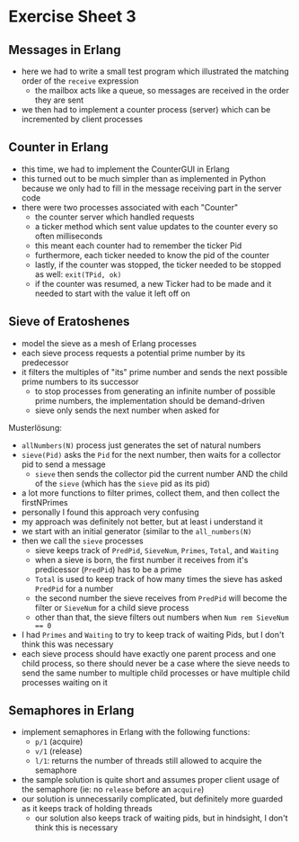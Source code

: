 # Exercise Sheet 3

## Messages in Erlang
- here we had to write a small test program which illustrated the matching order of the `receive` expression
  - the mailbox acts like a queue, so messages are received in the order they are sent
- we then had to implement a counter process (server) which can be incremented by client processes

## Counter in Erlang
- this time, we had to implement the CounterGUI in Erlang
- this turned out to be much simpler than as implemented in Python because we only had to fill in the message receiving part in the server code
- there were two processes associated with each "Counter"
  - the counter server which handled requests
  - a ticker method which sent value updates to the counter every so often milliseconds
  - this meant each counter had to remember the ticker Pid
  - furthermore, each ticker needed to know the pid of the counter
  - lastly, if the counter was stopped, the ticker needed to be stopped as well: `exit(TPid, ok)`
  - if the counter was resumed, a new Ticker had to be made and it needed to start with the value it left off on

## Sieve of Eratoshenes
- model the sieve as a mesh of Erlang processes
- each sieve process requests a potential prime number by its predecessor
- it filters the multiples of "its" prime number and sends the next possible prime numbers to its successor
  - to stop processes from generating an infinite number of possible prime numbers, the implementation should be demand-driven
  - sieve only sends the next number when asked for

Musterlösung:
- `allNumbers(N)` process just generates the set of natural numbers
- `sieve(Pid)` asks the `Pid` for the next number, then waits for a collector pid to send a message
  - `sieve` then sends the collector pid the current number AND the child of the `sieve` (which has the `sieve` pid as its pid)
- a lot more functions to filter primes, collect them, and then collect the firstNPrimes
- personally I found this approach very confusing
- my approach was definitely not better, but at least i understand it
- we start with an initial generator (similar to the `all_numbers(N)`
- then we call the `sieve` processes
  - sieve keeps track of `PredPid`, `SieveNum`, `Primes`, `Total`, and `Waiting`
  - when a sieve is born, the first number it receives from it's predicessor (`PredPid`) has to be a prime
  - `Total` is used to keep track of how many times the sieve has asked `PredPid` for a number
  - the second number the sieve receives from `PredPid` will become the filter or `SieveNum` for a child sieve process
  - other than that, the sieve filters out numbers when `Num rem SieveNum == 0`
- I had `Primes` and `Waiting` to try to keep track of waiting Pids, but I don't think this was necessary
- each sieve process should have exactly one parent process and one child process, so there should never be a case where the sieve needs to send the same number to multiple child processes or have multiple child processes waiting on it


## Semaphores in Erlang
- implement semaphores in Erlang with the following functions:
  - `p/1` (acquire)
  - `v/1` (release)
  - `l/1`: returns the number of threads still allowed to acquire the semaphore
- the sample solution is quite short and assumes proper client usage of the semaphore (ie: no `release` before an `acquire`)
- our solution is unnecessarily complicated, but definitely more guarded as it keeps track of holding threads
  - our solution also keeps track of waiting pids, but in hindsight, I don't think this is necessary
